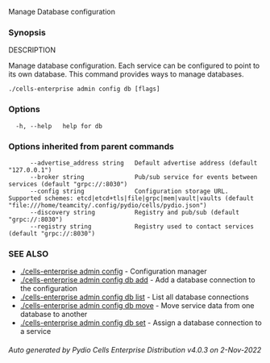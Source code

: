Manage Database configuration

### Synopsis


DESCRIPTION

  Manage database configuration.
  Each service can be configured to point to its own database. This command provides ways to manage databases.


```
./cells-enterprise admin config db [flags]
```

### Options

```
  -h, --help   help for db
```

### Options inherited from parent commands

```
      --advertise_address string   Default advertise address (default "127.0.0.1")
      --broker string              Pub/sub service for events between services (default "grpc://:8030")
      --config string              Configuration storage URL. Supported schemes: etcd|etcd+tls|file|grpc|mem|vault|vaults (default "file:///home/teamcity/.config/pydio/cells/pydio.json")
      --discovery string           Registry and pub/sub (default "grpc://:8030")
      --registry string            Registry used to contact services (default "grpc://:8030")
```

### SEE ALSO

* [./cells-enterprise admin config](./cells-enterprise-admin-config)	 - Configuration manager
* [./cells-enterprise admin config db add](./cells-enterprise-admin-config-db-add)	 - Add a database connection to the configuration
* [./cells-enterprise admin config db list](./cells-enterprise-admin-config-db-list)	 - List all database connections
* [./cells-enterprise admin config db move](./cells-enterprise-admin-config-db-move)	 - Move service data from one database to another
* [./cells-enterprise admin config db set](./cells-enterprise-admin-config-db-set)	 - Assign a database connection to a service

###### Auto generated by Pydio Cells Enterprise Distribution v4.0.3 on 2-Nov-2022
